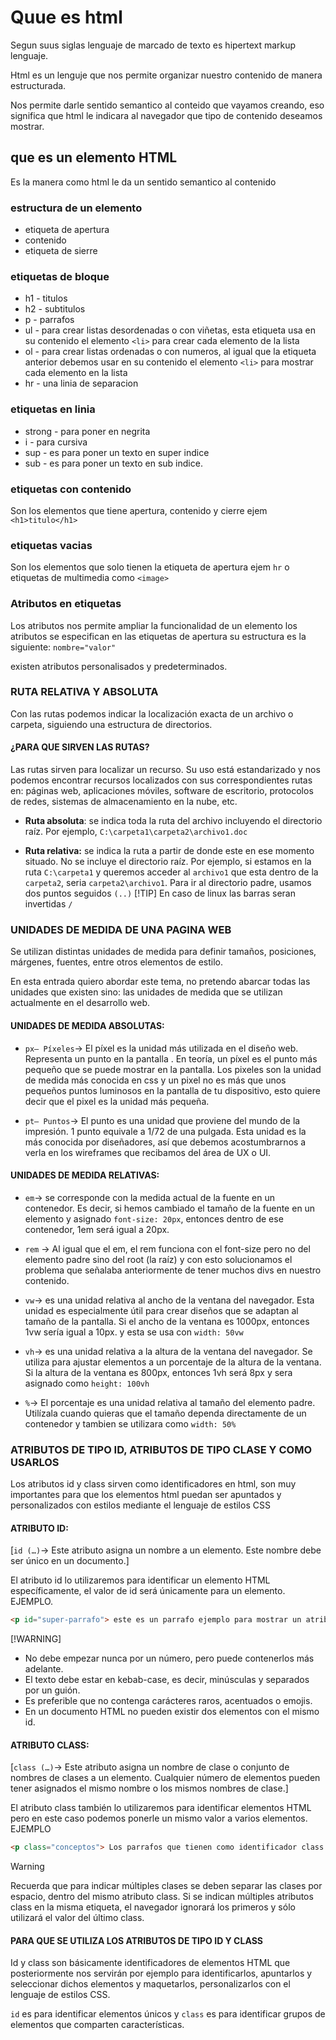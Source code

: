 # Quue es html
Segun suus siglas lenguaje de marcado de texto es hipertext markup lenguaje.

Html es un lenguje que nos permite organizar nuestro contenido de manera estructurada.

Nos permite darle sentido semantico al conteido que vayamos creando, eso significa que html le indicara al navegador que tipo de contenido deseamos mostrar.

## que es un elemento HTML
Es la manera como html le da un sentido semantico al contenido

### estructura de un elemento
- etiqueta de apertura
- contenido
- etiqueta de sierre
### etiquetas de bloque 
- h1 - titulos
- h2 - subtitulos
- p - parrafos
- ul - para crear listas desordenadas o con viñetas, esta etiqueta usa en su contenido el elemento `<li>` para crear cada elemento de la lista
- ol - para crear listas ordenadas o con numeros, al igual que la etiqueta anterior debemos usar en su contenido el elemento `<li>` para mostrar cada elemento en la lista
- hr - una linia de separacion
### etiquetas en linia
- strong - para poner en negrita
- i - para cursiva
- sup - es para poner un texto en super indice
- sub - es para poner un texto en sub indice.

### etiquetas con contenido
Son los elementos que tiene apertura, contenido y cierre ejem `<h1>titulo</h1>`
### etiquetas vacias
Son los elementos que solo tienen la etiqueta de apertura ejem `hr` o etiquetas de multimedia como `<image>`
### Atributos en etiquetas
Los atributos nos permite ampliar la funcionalidad de un elemento los atributos se especifican en las etiquetas de apertura su estructura es la siguiente: `nombre="valor"`

existen atributos personalisados y predeterminados.

### RUTA RELATIVA Y ABSOLUTA
Con las rutas podemos indicar la localización exacta de un archivo o carpeta, siguiendo una estructura de directorios.

#### ¿PARA QUE SIRVEN LAS RUTAS?
Las rutas sirven para localizar un recurso. Su uso está estandarizado y nos podemos encontrar recursos localizados con sus correspondientes rutas en: páginas web, aplicaciones móviles, software de escritorio, protocolos de redes, sistemas de almacenamiento en la nube, etc.

- **Ruta absoluta**: se indica toda la ruta del archivo incluyendo el directorio raíz. Por ejemplo, `C:\carpeta1\carpeta2\archivo1.doc`

- **Ruta relativa:** se indica la ruta a partir de donde este en ese momento situado. No se incluye el directorio raíz. Por ejemplo, si estamos en la ruta `C:\carpeta1` y queremos acceder al `archivo1` que esta dentro de la `carpeta2`, seria `carpeta2\archivo1`. Para ir al directorio padre, usamos dos puntos seguidos `(..)`
[!TIP]
En caso de linux las barras seran invertidas `/`

### UNIDADES DE MEDIDA DE UNA PAGINA WEB
Se utilizan distintas unidades de medida para definir tamaños, posiciones, márgenes, fuentes, entre otros elementos de estilo.

En esta entrada quiero abordar este tema, no pretendo abarcar todas las unidades que existen sino: las unidades de medida que se utilizan actualmente en el desarrollo web.
#### UNIDADES DE MEDIDA ABSOLUTAS:
- `px– Píxeles`-> El píxel es la unidad más utilizada en el diseño web. Representa un punto en la pantalla . En teoría, un píxel es el punto más pequeño que se puede mostrar en la pantalla. Los pixeles son la unidad de medida más conocida en css y un pixel no es más que unos pequeños puntos luminosos en la pantalla de tu dispositivo, esto quiere decir que el pixel es la unidad más pequeña.

-  `pt– Puntos`-> El punto es una unidad que proviene del mundo de la impresión. 1 punto equivale a 1/72 de una pulgada. Esta unidad es la más conocida por diseñadores, así que debemos acostumbrarnos a verla en los wireframes que recibamos del área de UX o UI.
#### UNIDADES DE MEDIDA RELATIVAS:
- `em`-> se corresponde con la medida actual de la fuente en un contenedor. Es decir, si hemos cambiado el tamaño de la fuente en un elemento y asignado `font-size: 20px`, entonces dentro de ese contenedor, 1em será igual a 20px.

- `rem` -> Al igual que el em, el rem funciona con el font-size pero no del elemento padre sino del root (la raíz) y con esto solucionamos el problema que señalaba anteriormente de tener muchos divs en nuestro contenido.

- `vw`-> es una unidad relativa al ancho de la ventana del navegador. Esta unidad es especialmente útil para crear diseños que se adaptan al tamaño de la pantalla. Si el ancho de la ventana es 1000px, entonces 1vw sería igual a 10px. y esta se usa con `width: 50vw`

- `vh`-> es una unidad relativa a la altura de la ventana del navegador. Se utiliza para ajustar elementos a un porcentaje de la altura de la ventana. Si la altura de la ventana es 800px, entonces 1vh será 8px y sera asignado como `height: 100vh`

- `%`-> El porcentaje es una unidad relativa al tamaño del elemento padre. Utilízala cuando quieras que el tamaño dependa directamente de un contenedor y tambien se utilizara como `width: 50%`

### ATRIBUTOS DE TIPO ID, ATRIBUTOS DE TIPO CLASE Y COMO USARLOS
Los atributos id y class sirven como identificadores en html, son muy importantes para que los elementos html puedan ser apuntados y personalizados con estilos mediante el lenguaje de estilos CSS
#### ATRIBUTO ID:
[`id (…)`-> Este atributo asigna un nombre a un elemento. Este nombre debe ser único en un documento.]

El atributo id lo utilizaremos para identificar un elemento HTML específicamente, el valor de id será únicamente para un elemento.
EJEMPLO.
```html
<p id="super-parrafo"> este es un parrafo ejemplo para mostrar un atributo de identificacion unico </p>
```
[!WARNING]
- No debe empezar nunca por un número, pero puede contenerlos más adelante.
- El texto debe estar en kebab-case, es decir, minúsculas y separados por un guión.
- Es preferible que no contenga carácteres raros, acentuados o emojis.
- En un documento HTML no pueden existir dos elementos con el mismo id.
#### ATRIBUTO CLASS:
[`class (…)`-> Este atributo asigna un nombre de clase o conjunto de nombres de clases a un elemento. Cualquier número de elementos pueden tener asignados el mismo nombre o los mismos nombres de clase.]

El atributo class también lo utilizaremos para identificar elementos HTML pero en este caso podemos ponerle un mismo valor a varios elementos.
 EJEMPLO
```html
<p class="conceptos"> Los parrafos que tienen como identificador class seran destacados en color especial <p/>
```
>[!WARNING]
>Recuerda que para indicar múltiples clases se deben separar las clases por espacio, dentro del mismo atributo class. Si se indican múltiples atributos class en la misma etiqueta, el navegador ignorará los primeros y sólo utilizará el valor del último class.
#### PARA QUE SE UTILIZA LOS ATRIBUTOS DE TIPO ID Y CLASS
Id y class son básicamente identificadores de elementos HTML que posteriormente nos servirán por ejemplo para identificarlos, apuntarlos y seleccionar dichos elementos y maquetarlos, personalizarlos con el lenguaje de estilos CSS.

`id` es para identificar elementos únicos y `class` es para identificar grupos de elementos que comparten características.